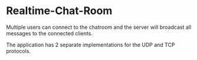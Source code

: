 # Realtime-Chat-Room
Multiple users can connect to the chatroom and the server will broadcast all messages to the connected clients.

The application has 2 separate implementations for the UDP and TCP protocols. 

